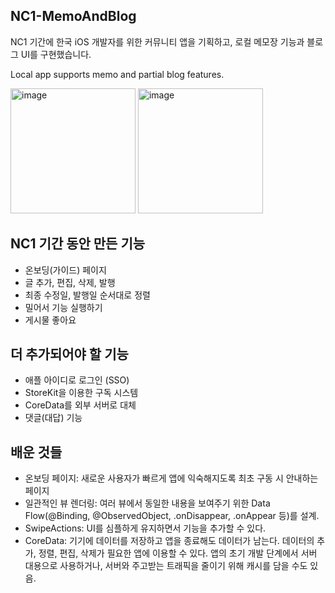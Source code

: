 ## NC1-MemoAndBlog

NC1 기간에 한국 iOS 개발자를 위한 커뮤니티 앱을 기획하고, 
로컬 메모장 기능과 블로그 UI를 구현했습니다. 

Local app supports memo and partial blog features.


<div class="row">
    <img width="200" alt="image" src="https://user-images.githubusercontent.com/102859746/171984555-5d87f356-436b-4f30-bbfd-277fb358e80c.png">
    <img width="200" alt="image" src="https://user-images.githubusercontent.com/102859746/171984577-b5e89417-01f9-4d60-b5cf-7902861d78d8.png">
</div>



## NC1 기간 동안 만든 기능 
- 온보딩(가이드) 페이지
- 글 추가, 편집, 삭제, 발행
- 최종 수정일, 발행일 순서대로 정렬
- 밀어서 기능 실행하기
- 게시물 좋아요

## 더 추가되어야 할 기능 
- 애플 아이디로 로그인 (SSO)
- StoreKit을 이용한 구독 시스템
- CoreData를 외부 서버로 대체
- 댓글(대답) 기능

## 배운 것들
- 온보딩 페이지: 새로운 사용자가 빠르게 앱에 익숙해지도록 최초 구동 시 안내하는 페이지
- 일관적인 뷰 렌더링: 여러 뷰에서 동일한 내용을 보여주기 위한 Data Flow(@Binding, @ObservedObject, .onDisappear, .onAppear 등)를 설계.
- SwipeActions: UI를 심플하게 유지하면서 기능을 추가할 수 있다. 
- CoreData: 기기에 데이터를 저장하고 앱을 종료해도 데이터가 남는다. 데이터의 추가, 정렬, 편집, 삭제가 필요한 앱에 이용할 수 있다. 앱의 초기 개발 단계에서 서버 대용으로 사용하거나, 서버와 주고받는 트래픽을 줄이기 위해 캐시를 담을 수도 있음. 
